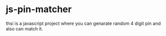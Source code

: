 # js-pin-matcher
thsi is a javascript project where you can genarate random 4 digit pin and also can match it.
